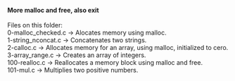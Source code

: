 **More malloc and free, also exit**\
\
Files on this folder:\
0-malloc_checked.c -> Alocates memory using malloc.\
1-string_nconcat.c -> Concatenates two strings.\
2-calloc.c -> Allocates memory for an array, using malloc, initialized to cero.\
3-array_range.c -> Creates an array of integers.\
100-realloc.c -> Reallocates a memory block using malloc and free.\
101-mul.c -> Multiplies two positive numbers.
